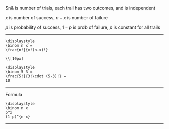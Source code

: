 $n& is number of trials,
each trail has two outcomes,
and is independent

$x$ is number of success,
$n-x$ is number of failure

$p$ is probability of success,
$1-p$ is prob of failure,
$p$ is constant for all trails

---

```meth
\displaystyle
\binom n x =
\frac{n!}{x!(n-x)!}

\\[10px]

\displaystyle
\binom 5 3 =
\frac{5!}{3!\cdot (5-3)!} =
10
```

---

Formula

```meth
\displaystyle
\binom n x
p^x
(1-p)^{n-x}
```

---

